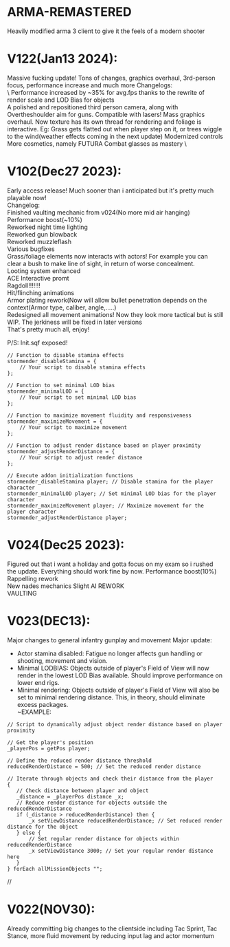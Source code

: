 # ARMA-REMASTERED  
Heavily modified arma 3 client to give it the feels of a modern shooter  

# V122(Jan13 2024):  
Massive fucking update! Tons of changes, graphics overhaul, 3rd-person focus, performance increase and much more
Changelogs:  
\\
Performance increased by ~35% for avg.fps thanks to the rewrite of render scale and LOD Bias for objects  
A polished and repositioned third person camera, along with Overtheshoulder aim for guns. Compatible with lasers!
Mass graphics overhaul. Now texture has its own thread for rendering and foliage is interactive. Eg: Grass gets flatted out when player step on it, or trees wiggle to the wind(weather effects coming in the next update)
Modernized controls
More cosmetics, namely FUTURA Combat glasses as mastery
\\

  


# V102(Dec27 2023):
  
Early access release! Much sooner than i anticipated but it's pretty much playable now!  
Changelog:  
Finished vaulting mechanic from v024(No more mid air hanging)  
Performance boost(~10%)  
Reworked night time lighting  
Reworked gun blowback  
Reworked muzzleflash  
Various bugfixes  
Grass/foliage elements now interacts with actors! For example you can clear a bush to make line of sight, in return of worse concealment.  
Looting system enhanced  
ACE Interactive promt  
Ragdoll!!!!!!!  
Hit/flinching animations  
Armor plating rework(Now will allow bullet penetration depends on the context(Armor type, caliber, angle,.....)  
Redesigned all movement animations! Now they look more tactical but is still WIP. The jerkiness will be fixed in later versions  
That's pretty much all, enjoy!  

  P/S: Init.sqf exposed!
```
// Function to disable stamina effects
stormender_disableStamina = {
    // Your script to disable stamina effects
};

// Function to set minimal LOD bias
stormender_minimalLOD = {
    // Your script to set minimal LOD bias
};

// Function to maximize movement fluidity and responsiveness
stormender_maximizeMovement = {
    // Your script to maximize movement
};

// Function to adjust render distance based on player proximity
stormender_adjustRenderDistance = {
    // Your script to adjust render distance
};

// Execute addon initialization functions
stormender_disableStamina player; // Disable stamina for the player character
stormender_minimalLOD player; // Set minimal LOD bias for the player character
stormender_maximizeMovement player; // Maximize movement for the player character
stormender_adjustRenderDistance player;
```


# V024(Dec25 2023):

Figured out that i want a holiday and gotta focus on my exam so i rushed the update. Everything should work fine by now.
Performance boost(10%)
Rappelling rework  
New nades mechanics 
Slight AI REWORK   
VAULTING  



# V023(DEC13):  
Major changes to general infantry gunplay and movement
Major update:  
+ Actor stamina disabled: Fatigue no longer affects gun handling or shooting, movement and vision.  
+ Minimal LODBIAS: Objects outside of player's Field of View will now render in the lowest LOD Bias available. Should improve performance on lower end rigs.  
+ Minimal rendering: Objects outside of player's Field of View will also be set to minimal rendering distance. This, in theory, should eliminate excess packages.  
~EXAMPLE:  
 ``` 
// Script to dynamically adjust object render distance based on player proximity

// Get the player's position
_playerPos = getPos player;

// Define the reduced render distance threshold
reducedRenderDistance = 500; // Set the reduced render distance

// Iterate through objects and check their distance from the player
{
    // Check distance between player and object
    _distance = _playerPos distance _x;
    // Reduce render distance for objects outside the reducedRenderDistance
    if (_distance > reducedRenderDistance) then {
        _x setViewDistance reducedRenderDistance; // Set reduced render distance for the object
    } else {
        // Set regular render distance for objects within reducedRenderDistance
        _x setViewDistance 3000; // Set your regular render distance here
    }
} forEach allMissionObjects "";
```
//

# V022(NOV30):  
Already committing big changes to the clientside including Tac Sprint, Tac Stance, more fluid movement by reducing input lag and actor momentum  
 

